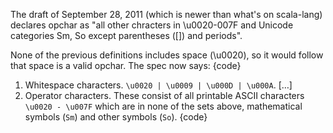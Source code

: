 The draft of September 28, 2011 (which is newer than what's on scala-lang) declares opchar as "all other chracters in \u0020-007F and Unicode categories Sm, So except parentheses ([]) and periods".

None of the previous definitions includes space (\u0020), so it would follow that space is a valid opchar.
The spec now says:
{code}
1. Whitespace characters. `\u0020 | \u0009 | \u000D | \u000A`.
[…]
1. Operator characters. These consist of all printable ASCII characters
   `\u0020 - \u007F` which are in none of the sets above, mathematical symbols (`Sm`)
   and other symbols (`So`).
{code}

